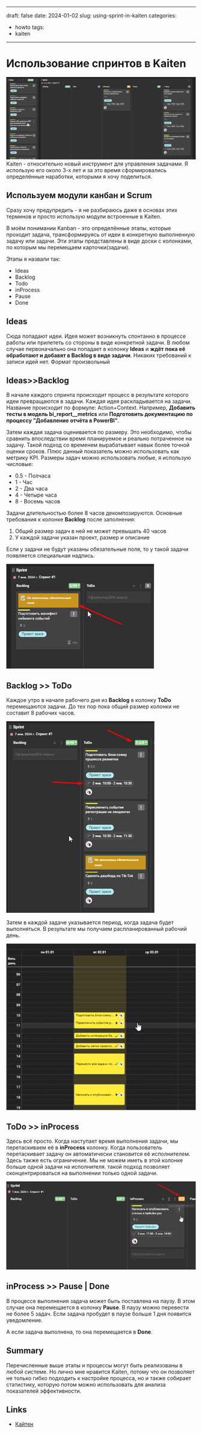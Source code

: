 ______________________________________________________________________

draft: false
date: 2024-01-02
slug: using-sprint-in-kaiten
categories:

- howto
  tags:
- kaiten

______________________________________________________________________

# Использование спринтов в Kaiten

![](_attachments/24cf574ee3a50b868fc4253a97a29c30.png)
Kaiten - относительно новый инструмент для управления задачами. Я использую его около 3-х лет и за это время сформировались определённые наработки, которыми я хочу поделиться.

<!-- more -->

## Используем модули канбан и Scrum

Сразу хочу предупредить - я не разбираюсь даже в основах этих терминов и просто использую модули встроенные в Kaiten.

В моём понимании Kanban - это определённые этапы, которые проходит задача, трансформируясь от идеи в конкретную выполненную задачу или задачи. Эти этапы представлены в виде доски с колонками, по которым мы перемещаем карточки(задачи).

Этапы я назвали так:

- Ideas
- Backlog
- Todo
- inProcess
- Pause
- Done

## Ideas

Сюда попадают идеи. Идея может возникнуть спонтанно в процессе работы или прилететь со стороны в виде конкретной задачи. В любом случае первоначально она попадает в колонку **Ideas** и **ждёт пока её обработают и добавят в Backlog в виде задачи**. Никаких требований к записи идей нет. Формат произвольный

## Ideas>>Backlog

В начале каждого спринта происходит процесс в результате которого идеи превращаются в задачи. Каждая идея раскладывается на задачи. Название происходит по формуле: Action+Context. Например, **Добавить тесты в модель bi_report\_\_metrics** или **Подготовить документацию по процессу "Добавление отчёта в PowerBI"**.

Затем каждая задача оценивается по размеру. Это необходимо, чтобы сравнить впоследствии время планируемое и реально потраченное на задачу. Такой подход со временем вырабатывает навык более точной оценки сроков. Плюс данный показатель можно использовать как метрику KPI. Размеры задач можно использовать любые, я использую числовые:

- 0.5 - Полчаса
- 1 - Час
- 2 - Два часа
- 4 - Четыре часа
- 8 - Восемь часов

Задачи длительностью более 8 часов декомпозируются. Основные требования к колонке **Backlog** после заполнения:

1. Общий размер задач в ней не может превышать 40 часов
1. У каждой задачи указан проект, размер и описание

Если у задачи не будут указаны обязательные поля, то у такой задачи появляется специальная надпись.

![](_attachments/883cab5eb4dd14f3872fe50e331ccdb5.png)

## Backlog >> ToDo

Каждое утро в начале рабочего дня из **Backlog** в колонку **ToDo** перемещаются задачи. До тех пор пока общий размер колонки не составит 8 рабочих часов.

![](_attachments/d486b34d493ab6f0577679839a4e2c34.png)

Затем в каждой задаче указывается период, когда задача будет выполняться. В результате мы получаем распланированный рабочий день.

![](_attachments/bced937a6f14ec9066f3824c765482c4.png)

## ToDo >> inProcess

Здесь всё просто. Когда наступает время выполнения задачи, мы перетаскиваем её в **inProcess** колонку. Когда пользователь перетаскивает задачу он автоматически становится её исполнителем. Здесь также есть ограничение. Мы не можем иметь в этой колонке больше одной задачи на исполнителя. такой подход позволяет сконцентрироваться на выполнении только одной задачи.

![](_attachments/44c86f0a5b37ad6abf6bdb28f561885f.png)

## inProcess >> Pause | Done

В процессе выполнения задача может быть поставлена на паузу. В этом случае она перемещается в колонку **Pause**. В паузу можно перевести не более 5 задач. Если задача пробудет в паузе больше 1 дня появится уведомление.

А если задача выполнена, то она перемещается в **Done**.

## Summary

Перечисленные выше этапы и процессы могут быть реализованы в любой системе. Но лично мне нравится Kaiten, потому что он позволяет не только гибко подходить к настройке процесса, но и также собирает статистику, которую потом можно использовать для анализа показателей эффективности.

## Links

- [Кайтен](https://kaiten.ru/)
